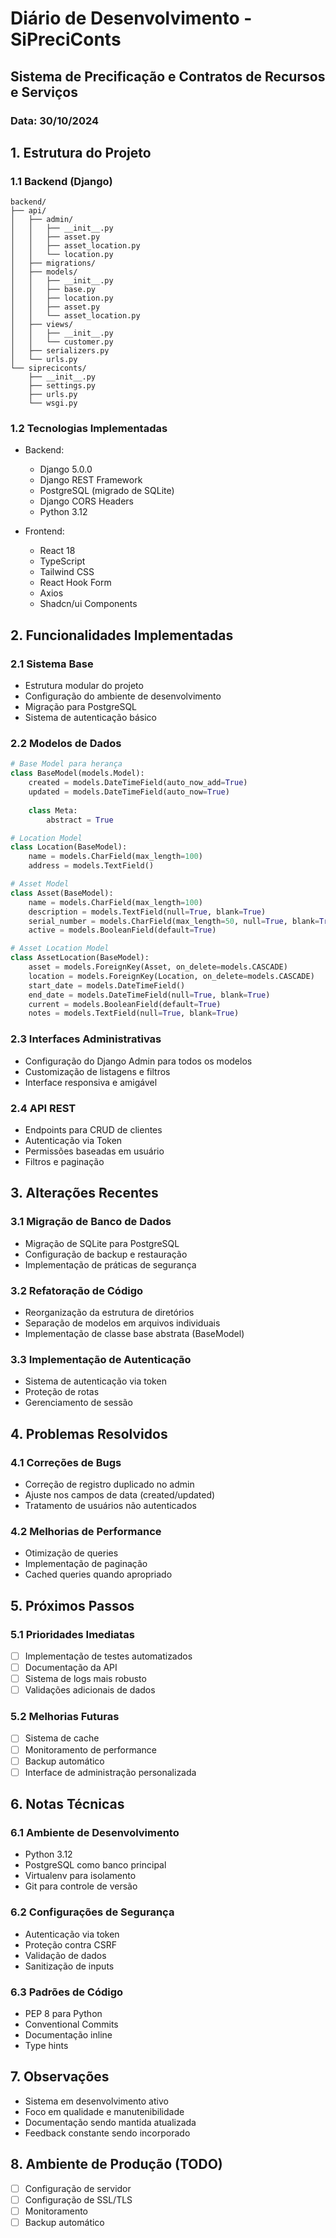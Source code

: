 # Diário de Desenvolvimento - SiPreciConts

## Sistema de Precificação e Contratos de Recursos e Serviços

### Data: 30/10/2024

## 1. Estrutura do Projeto

### 1.1 Backend (Django)

```plaintext
backend/
├── api/
│   ├── admin/
│   │   ├── __init__.py
│   │   ├── asset.py
│   │   ├── asset_location.py
│   │   └── location.py
│   ├── migrations/
│   ├── models/
│   │   ├── __init__.py
│   │   ├── base.py
│   │   ├── location.py
│   │   ├── asset.py
│   │   └── asset_location.py
│   ├── views/
│   │   ├── __init__.py
│   │   └── customer.py
│   ├── serializers.py
│   └── urls.py
└── sipreciconts/
    ├── __init__.py
    ├── settings.py
    ├── urls.py
    └── wsgi.py
```

### 1.2 Tecnologias Implementadas
- Backend:
  - Django 5.0.0
  - Django REST Framework
  - PostgreSQL (migrado de SQLite)
  - Django CORS Headers
  - Python 3.12

- Frontend:
  - React 18
  - TypeScript
  - Tailwind CSS
  - React Hook Form
  - Axios
  - Shadcn/ui Components

## 2. Funcionalidades Implementadas

### 2.1 Sistema Base
- Estrutura modular do projeto
- Configuração do ambiente de desenvolvimento
- Migração para PostgreSQL
- Sistema de autenticação básico

### 2.2 Modelos de Dados
```python
# Base Model para herança
class BaseModel(models.Model):
    created = models.DateTimeField(auto_now_add=True)
    updated = models.DateTimeField(auto_now=True)
    
    class Meta:
        abstract = True

# Location Model
class Location(BaseModel):
    name = models.CharField(max_length=100)
    address = models.TextField()

# Asset Model
class Asset(BaseModel):
    name = models.CharField(max_length=100)
    description = models.TextField(null=True, blank=True)
    serial_number = models.CharField(max_length=50, null=True, blank=True)
    active = models.BooleanField(default=True)

# Asset Location Model
class AssetLocation(BaseModel):
    asset = models.ForeignKey(Asset, on_delete=models.CASCADE)
    location = models.ForeignKey(Location, on_delete=models.CASCADE)
    start_date = models.DateTimeField()
    end_date = models.DateTimeField(null=True, blank=True)
    current = models.BooleanField(default=True)
    notes = models.TextField(null=True, blank=True)
```

### 2.3 Interfaces Administrativas
- Configuração do Django Admin para todos os modelos
- Customização de listagens e filtros
- Interface responsiva e amigável

### 2.4 API REST
- Endpoints para CRUD de clientes
- Autenticação via Token
- Permissões baseadas em usuário
- Filtros e paginação

## 3. Alterações Recentes

### 3.1 Migração de Banco de Dados
- Migração de SQLite para PostgreSQL
- Configuração de backup e restauração
- Implementação de práticas de segurança

### 3.2 Refatoração de Código
- Reorganização da estrutura de diretórios
- Separação de modelos em arquivos individuais
- Implementação de classe base abstrata (BaseModel)

### 3.3 Implementação de Autenticação
- Sistema de autenticação via token
- Proteção de rotas
- Gerenciamento de sessão

## 4. Problemas Resolvidos

### 4.1 Correções de Bugs
- Correção de registro duplicado no admin
- Ajuste nos campos de data (created/updated)
- Tratamento de usuários não autenticados

### 4.2 Melhorias de Performance
- Otimização de queries
- Implementação de paginação
- Cached queries quando apropriado

## 5. Próximos Passos

### 5.1 Prioridades Imediatas
- [ ] Implementação de testes automatizados
- [ ] Documentação da API
- [ ] Sistema de logs mais robusto
- [ ] Validações adicionais de dados

### 5.2 Melhorias Futuras
- [ ] Sistema de cache
- [ ] Monitoramento de performance
- [ ] Backup automático
- [ ] Interface de administração personalizada

## 6. Notas Técnicas

### 6.1 Ambiente de Desenvolvimento
- Python 3.12
- PostgreSQL como banco principal
- Virtualenv para isolamento
- Git para controle de versão

### 6.2 Configurações de Segurança
- Autenticação via token
- Proteção contra CSRF
- Validação de dados
- Sanitização de inputs

### 6.3 Padrões de Código
- PEP 8 para Python
- Conventional Commits
- Documentação inline
- Type hints

## 7. Observações
- Sistema em desenvolvimento ativo
- Foco em qualidade e manutenibilidade
- Documentação sendo mantida atualizada
- Feedback constante sendo incorporado

## 8. Ambiente de Produção (TODO)
- [ ] Configuração de servidor
- [ ] Configuração de SSL/TLS
- [ ] Monitoramento
- [ ] Backup automático
